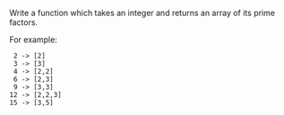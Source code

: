 Write a function which takes an integer and returns an array of its
prime factors.

For example:

     2 -> [2]
     3 -> [3]
     4 -> [2,2]
     6 -> [2,3]
     9 -> [3,3]
    12 -> [2,2,3]
    15 -> [3,5]
